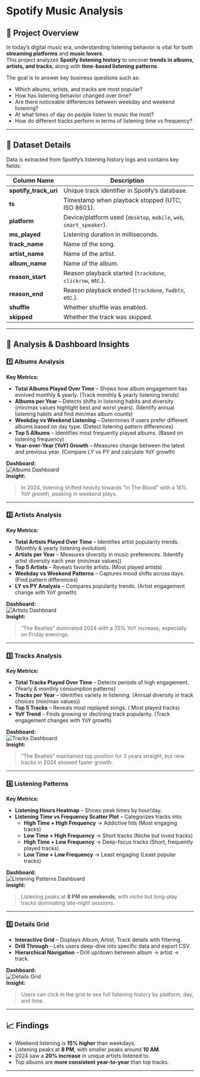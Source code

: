# Spotify Music Analysis

## 📌 Project Overview
In today’s digital music era, understanding listening behavior is vital for both **streaming platforms** and **music lovers**.  
This project analyzes **Spotify listening history** to uncover **trends in albums, artists, and tracks**, along with **time-based listening patterns**.  

The goal is to answer key business questions such as:
- Which albums, artists, and tracks are most popular?
- How has listening behavior changed over time?
- Are there noticeable differences between weekday and weekend listening?
- At what times of day do people listen to music the most?
- How do different tracks perform in terms of listening time vs frequency?

---

## 📂 Dataset Details
Data is extracted from Spotify’s listening history logs and contains key fields:

| Column Name        | Description |
|--------------------|-------------|
| **spotify_track_uri** | Unique track identifier in Spotify’s database. |
| **ts** | Timestamp when playback stopped (UTC, ISO 8601). |
| **platform** | Device/platform used (`desktop`, `mobile`, `web`, `smart_speaker`). |
| **ms_played** | Listening duration in milliseconds. |
| **track_name** | Name of the song. |
| **artist_name** | Name of the artist. |
| **album_name** | Name of the album. |
| **reason_start** | Reason playback started (`trackdone`, `clickrow`, etc.). |
| **reason_end** | Reason playback ended (`trackdone`, `fwdbtn`, etc.). |
| **shuffle** | Whether shuffle was enabled. |
| **skipped** | Whether the track was skipped. |

---

## 🎯 Analysis & Dashboard Insights

### **1️⃣ Albums Analysis**
**Key Metrics:**
- **Total Albums Played Over Time** – Shows how album engagement has evolved monthly & yearly. (Track monthly & yearly listening trends)
- **Albums per Year** – Detects shifts in listening habits and diversity (min/max values highlight best and worst years). (Identify annual listening habits and find min/max album counts)
- **Weekday vs Weekend Listening** – Determines if users prefer different albums based on day type. (Detect listening pattern differences)
- **Top 5 Albums** – Identifies most frequently played albums. (Based on listening frequency)
- **Year-over-Year (YoY) Growth** – Measures change between the latest and previous year. (Compare LY vs PY and calculate YoY growth)

**Dashboard:**  
![Albums Dashboard](https://github.com/Gaurav-tech229/Spotify-Music-Analysis/blob/main/Dash_Img/album_artist_track.png)  
**Insight:**  
> In 2024, listening shifted heavily towards “In The Blood” with a 16% YoY growth, peaking in weekend plays.

---

### **2️⃣ Artists Analysis**
**Key Metrics:**
- **Total Artists Played Over Time** – Identifies artist popularity trends. (Monthly & yearly listening evolution)
- **Artists per Year** – Measures diversity in music preferences. (Identify artist diversity each year (min/max values))
- **Top 5 Artists** – Reveals favorite artists. (Most played artists)
- **Weekday vs Weekend Patterns** – Captures mood shifts across days. (Find pattern differences)
- **LY vs PY Analysis** – Compares popularity trends. (Artist engagement change with YoY growth)

**Dashboard:**  
![Artists Dashboard](https://github.com/Gaurav-tech229/Spotify-Music-Analysis/blob/main/Dash_Img/album_artist_track.png)  
**Insight:**  
> “The Beatles” dominated 2024 with a 35% YoY increase, especially on Friday evenings.

---

### **3️⃣ Tracks Analysis**
**Key Metrics:**
- **Total Tracks Played Over Time** – Detects periods of high engagement. (Yearly & monthly consumption patterns)
- **Tracks per Year** – Identifies variety in listening. (Annual diversity in track choices (min/max values))
- **Top 5 Tracks** – Reveals most replayed songs. ( Most played tracks)
- **YoY Trend** – Finds growing or declining track popularity. (Track engagement changes with YoY growth)

**Dashboard:**  
![Tracks Dashboard](https://github.com/Gaurav-tech229/Spotify-Music-Analysis/blob/main/Dash_Img/album_artist_track.png)  
**Insight:**  
> “The Beatles” maintained top position for 3 years straight, but new tracks in 2024 showed faster growth.

---

### **4️⃣ Listening Patterns**
**Key Metrics:**
- **Listening Hours Heatmap** – Shows peak times by hour/day.
- **Listening Time vs Frequency Scatter Plot** – Categorizes tracks into:
  - **High Time + High Frequency** → Addictive hits (Most engaging tracks)
  - **Low Time + High Frequency** → Short tracks (Niche but loved tracks)
  - **High Time + Low Frequency** → Deep-focus tracks (Short, frequently played tracks)
  - **Low Time + Low Frequency** → Least engaging (Least popular tracks)

**Dashboard:**  
![Listening Patterns Dashboard](https://github.com/Gaurav-tech229/Spotify-Music-Analysis/blob/main/Dash_Img/listiningpattern.png)  
**Insight:**  
> Listening peaks at **8 PM on weekends**, with niche but long-play tracks dominating late-night sessions.

---

### **5️⃣ Details Grid**
- **Interactive Grid** – Displays Album, Artist, Track details with filtering.
- **Drill Through** – Lets users deep-dive into specific data and export CSV.
- **Hierarchical Navigation** – Drill up/down between album → artist → track.

**Dashboard:**  
![Details Grid](https://github.com/Gaurav-tech229/Spotify-Music-Analysis/blob/main/Dash_Img/detailgrid.png)  
**Insight:**  
> Users can click in the grid to see full listening history by platform, day, and time.

---

## 📈 Findings
- Weekend listening is **15% higher** than weekdays.
- Listening peaks at **8 PM**, with smaller peaks around **10 AM**.
- 2024 saw a **20% increase** in unique artists listened to.
- Top albums are **more consistent year-to-year** than top tracks.

---
